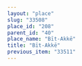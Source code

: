 ```yaml
---
layout: "place"
slug: "33508"
place_id: "208"
parent_id: "40"
place_name: "Bīt-Akkē"
title: "Bīt-Akkē"
previous_item: "33511"
---
```

